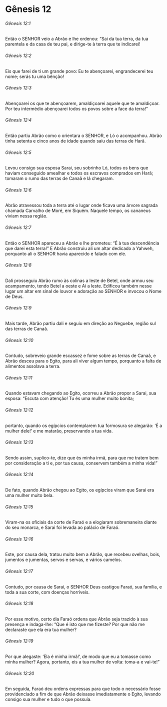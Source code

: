 # Gênesis 12

###### Gênesis 12:1

Então o SENHOR veio a Abrão e lhe ordenou: “Sai da tua terra, da tua parentela e da casa de teu pai, e dirige-te à terra que te indicarei!

###### Gênesis 12:2

Eis que farei de ti um grande povo: Eu te abençoarei, engrandecerei teu nome; serás tu uma bênção!

###### Gênesis 12:3

Abençoarei os que te abençoarem, amaldiçoarei aquele que te amaldiçoar. Por teu intermédio abençoarei todos os povos sobre a face da terra!”

###### Gênesis 12:4

Então partiu Abrão como o orientara o SENHOR, e Ló o acompanhou. Abrão tinha setenta e cinco anos de idade quando saiu das terras de Harã.

###### Gênesis 12:5

Levou consigo sua esposa Sarai, seu sobrinho Ló, todos os bens que haviam conseguido amealhar e todos os escravos comprados em Harã; tomaram o rumo das terras de Canaã e lá chegaram.

###### Gênesis 12:6

Abrão atravessou toda a terra até o lugar onde ficava uma árvore sagrada chamada Carvalho de Moré, em Siquém. Naquele tempo, os cananeus viviam nessa região.

###### Gênesis 12:7

Então o SENHOR apareceu a Abrão e lhe prometeu: “É à tua descendência que darei esta terra!” E Abrão construiu ali um altar dedicado a Yahweh, porquanto ali o SENHOR havia aparecido e falado com ele.

###### Gênesis 12:8

Dali prosseguiu Abrão rumo às colinas a leste de Betel, onde armou seu acampamento, tendo Betel a oeste e Ai a leste. Edificou também nesse lugar um altar em sinal de louvor e adoração ao SENHOR e invocou o Nome de Deus.

###### Gênesis 12:9

Mais tarde, Abrão partiu dali e seguiu em direção ao Neguebe, região sul das terras de Canaã.

###### Gênesis 12:10

Contudo, sobreveio grande escassez e fome sobre as terras de Canaã, e Abrão desceu para o Egito, para ali viver algum tempo, porquanto a falta de alimentos assolava a terra.

###### Gênesis 12:11

Quando estavam chegando ao Egito, ocorreu a Abrão propor a Sarai, sua esposa: “Escuta com atenção! Tu és uma mulher muito bonita;

###### Gênesis 12:12

portanto, quando os egípcios contemplarem tua formosura se alegarão: ‘É a mulher dele!’ e me matarão, preservando a tua vida.

###### Gênesis 12:13

Sendo assim, suplico-te, dize que és minha irmã, para que me tratem bem por consideração a ti e, por tua causa, conservem também a minha vida!”

###### Gênesis 12:14

De fato, quando Abrão chegou ao Egito, os egípcios viram que Sarai era uma mulher muito bela.

###### Gênesis 12:15

Viram-na os oficiais da corte de Faraó e a elogiaram sobremaneira diante do seu monarca, e Sarai foi levada ao palácio de Faraó.

###### Gênesis 12:16

Este, por causa dela, tratou muito bem a Abrão, que recebeu ovelhas, bois, jumentos e jumentas, servos e servas, e vários camelos.

###### Gênesis 12:17

Contudo, por causa de Sarai, o SENHOR Deus castigou Faraó, sua família, e toda a sua corte, com doenças horríveis.

###### Gênesis 12:18

Por esse motivo, certo dia Faraó ordena que Abrão seja trazido à sua presença e indaga-lhe: “Que é isto que me fizeste? Por que não me declaraste que ela era tua mulher?

###### Gênesis 12:19

Por que alegaste: ‘Ela é minha irmã!’, de modo que eu a tomasse como minha mulher? Agora, portanto, eis a tua mulher de volta: toma-a e vai-te!”

###### Gênesis 12:20

Em seguida, Faraó deu ordens expressas para que todo o necessário fosse providenciado a fim de que Abrão deixasse imediatamente o Egito, levando consigo sua mulher e tudo o que possuía.


